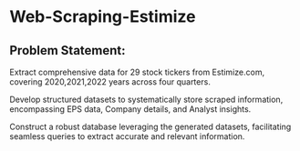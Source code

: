 # Web-Scraping-Estimize
## Problem Statement:
Extract comprehensive data for 29 stock tickers from Estimize.com, covering 2020,2021,2022 years across four quarters.

Develop structured datasets to systematically store scraped information, encompassing EPS data, Company details, and Analyst insights.

Construct a robust database leveraging the generated datasets, facilitating seamless queries to extract accurate and relevant information.
